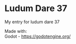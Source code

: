 Ludum Dare 37
=============

My entry for ludum dare 37

Made with:     
    Godot - https://godotengine.org/   

